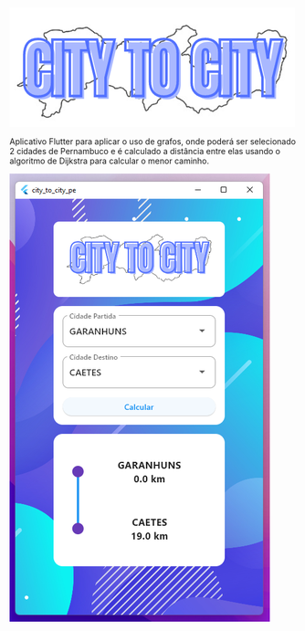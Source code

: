 <img src="assets/readme/logo_branco.png">

Aplicativo Flutter para aplicar o uso de grafos, onde poderá ser selecionado 2 cidades de Pernambuco e é calculado a distância entre elas usando o algoritmo de Dijkstra para calcular o menor caminho.


<img src="assets/readme/home_page.png">

